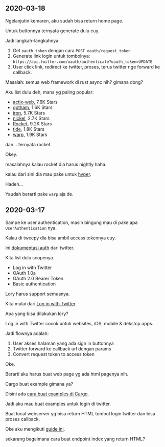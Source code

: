 ## 2020-03-18
Ngelanjutin kemaren, aku sudah bisa return home page.

Untuk buttonnya ternyata generate dulu cuy.

Jadi langkah-langkahnya:
1. Get `oauth_token` dengan cara `POST oauth/request_token`
2. Generate link login untuk tombolnya: `https://api.twitter.com/oauth/authenticate?oauth_token=UPDATE`
3. User click link, redirect ke twitter, proses, terus twitter nge forward ke
   callback.

Masalah: semua web framework di rust async nih? gimana dong?

Aku list dulu deh, mana yg paling popular:

- [actix-web](https://github.com/actix/actix-web), 7.6K Stars
- [gotham](https://github.com/gotham-rs/gotham), 1.6K Stars
- [iron](https://github.com/iron/iron), 5.7K Stars
- [nickel](https://github.com/nickel-org/nickel.rs), 2.7K Stars
- [Rocket](https://github.com/SergioBenitez/Rocket), 9.2K Stars
- [tide](https://github.com/http-rs/tide), 1.8K Stars
- [warp](https://github.com/seanmonstar/warp), 1.9K Stars

dan... ternyata rocket.

Okey.

masalahnya kalau rocket dia harus nightly haha.

kalau dari sini dia mau pake untuk [hyper](https://github.com/SergioBenitez/Rocket/issues/1254#issuecomment-596119979).

Hadeh...

Yaudah berarti pake `warp` aja de.




## 2020-03-17
Sampe ke user authentication, masih bingung mau di pake apa `UserAuthentication`
nya.

Kalau di tweepy dia bisa ambil access tokennya cuy.

Ini [dokumentasi auth](https://developer.twitter.com/en/docs/basics/authentication/overview)
dari twitter.

Kita list dulu scopenya.

- Log in with Twitter
- OAuth 1.0a
- OAuth 2.0 Bearer Token
- Basic authentication

Lory harus support semuanya.

Kita mulai dari [Log in with Twitter](https://developer.twitter.com/en/docs/basics/authentication/guides/log-in-with-twitter).

Apa yang bisa dilakukan lory?

Log in with Twitter cocok untuk websites, iOS, mobile & dekstop apps.

Jadi flownya adalah:

1. User akses halaman yang ada sign in buttonnya
2. Twitter forward ke callback url dengan params
2. Convert request token to access token

Oke.

Berarti aku harus buat web page yg ada html pagenya nih.

Cargo buat example gimana ya?

Disini ada [cara buat examples di Cargo](http://xion.io/post/code/rust-examples.html).

Jadi aku mau buat examples untuk login di twitter.

Buat local webserver yg bisa return HTML tombol login twitter
dan bisa proses callback.

Oke aku mengikuti [guide ini](https://hyper.rs/guides/server/hello-world/).

sekarang bagaimana cara buat endpoint index yang return HTML?
